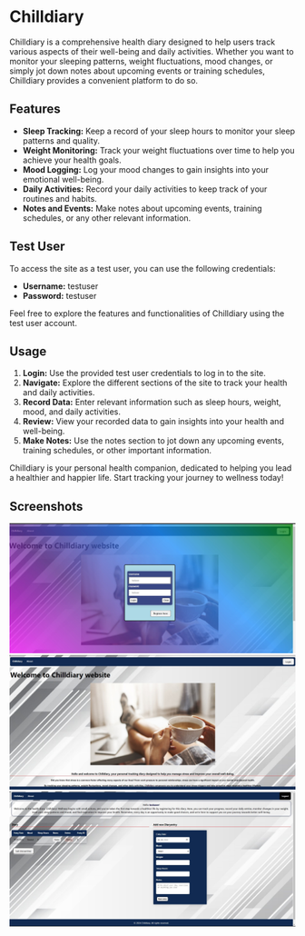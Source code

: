 # Chilldiary

Chilldiary is a comprehensive health diary designed to help users track various aspects of their well-being and daily activities. Whether you want to monitor your sleeping patterns, weight fluctuations, mood changes, or simply jot down notes about upcoming events or training schedules, Chilldiary provides a convenient platform to do so.

## Features

- **Sleep Tracking:** Keep a record of your sleep hours to monitor your sleep patterns and quality.
- **Weight Monitoring:** Track your weight fluctuations over time to help you achieve your health goals.
- **Mood Logging:** Log your mood changes to gain insights into your emotional well-being.
- **Daily Activities:** Record your daily activities to keep track of your routines and habits.
- **Notes and Events:** Make notes about upcoming events, training schedules, or any other relevant information.

## Test User

To access the site as a test user, you can use the following credentials:

- **Username:** testuser
- **Password:** testuser

Feel free to explore the features and functionalities of Chilldiary using the test user account.

## Usage

1. **Login:** Use the provided test user credentials to log in to the site.
2. **Navigate:** Explore the different sections of the site to track your health and daily activities.
3. **Record Data:** Enter relevant information such as sleep hours, weight, mood, and daily activities.
4. **Review:** View your recorded data to gain insights into your health and well-being.
5. **Make Notes:** Use the notes section to jot down any upcoming events, training schedules, or other important information.

Chilldiary is your personal health companion, dedicated to helping you lead a healthier and happier life. Start tracking your journey to wellness today!
## Screenshots

![Käyttöliittymäkuvaus 1](img/sovellus1.jpg)
![Käyttöliittymäkuvaus 2](img/sovellus2.jpg)
![Käyttöliittymäkuvaus 3](img/sovellus3.jpg)

